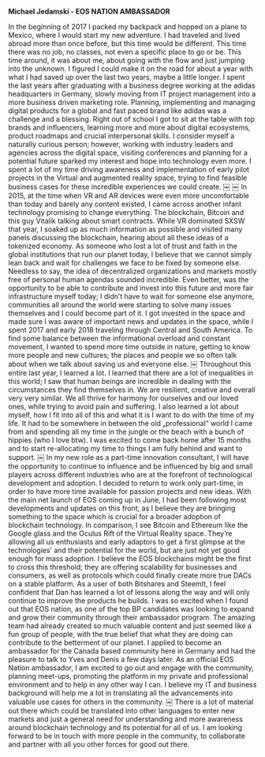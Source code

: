**Michael Jedamski - EOS NATION AMBASSADOR**

In the beginning of 2017 I packed my backpack and hopped on a plane to Mexico, where I would start my new adventure. I had traveled and lived abroad more than once before, but this time would be different. This time there was no job, no classes, not even a specific place to go or be. This time around, it was about me, about going with the flow and just jumping into the unknown. I figured I could make it on the road for about a year with what I had saved up over the last two years, maybe a little longer.   I spent the last years after graduating with a business degree working at the adidas headquarters in Germany, slowly moving from IT project management into a more business driven marketing role. Planning, implementing and managing digital products for a global and fast paced brand like adidas was a challenge and a blessing. Right out of school I got to sit at the table with top brands and influencers, learning more and more about digital ecosystems, product roadmaps and crucial interpersonal skills.   I consider myself a naturally curious person; however, working with industry leaders and agencies across the digital space, visiting conferences and planning for a potential future sparked my interest and hope into technology even more. I spent a lot of my time driving awareness and implementation of early pilot projects in the Virtual and augmented reality space, trying to find feasible business cases for these incredible experiences we could create. ￼ ￼ In 2015, at the time when VR and AR devices were even more uncomfortable than today and barely any content existed, I came across another infant technology promising to change everything. The blockchain, Bitcoin and this guy Vitalik talking about smart contracts. While VR dominated SXSW that year, I soaked up as much information as possible and visited many panels discussing the blockchain, hearing about all these ideas of a tokenized economy.   As someone who lost a lot of trust and faith in the global institutions that run our planet today, I believe that we cannot simply lean back and wait for challenges we face to be fixed by someone else. Needless to say, the idea of decentralized organizations and markets mostly free of personal human agendas sounded incredible.   Even better, was the opportunity to be able to contribute and invest into this future and more fair infrastructure myself today; I didn’t have to wait for someone else anymore, communities all around the world were starting to solve many issues themselves and I could become part of it. I got invested in the space and made sure I was aware of important news and updates in the space, while I spent 2017 and early 2018 traveling through Central and South America.   To find some balance between the informational overload and constant movement, I wanted to spend more time outside in nature, getting to know more people and new cultures; the places and people we so often talk about when we talk about saving us and everyone else. ￼ Throughout this entire last year, I learned a lot. I learned that there are a lot of inequalities in this world; I saw that human beings are incredible in dealing with the circumstances they find themselves in. We are resilient, creative and overall very very similar. We all thrive for harmony for ourselves and our loved ones, while trying to avoid pain and suffering.   I also learned a lot about myself, how I fit into all of this and what it is I want to do with the time of my life. It had to be somewhere in between the old „professional“ world I came from and spending all my time in the jungle or the beach with a bunch of hippies (who I love btw). I was excited to come back home after 15 months and to start re-allocating my time to things I am fully behind and want to support. ￼ In my new role as a part-time innovation consultant, I will have the opportunity to continue to influence and be influenced by big and small players across different industries who are at the forefront of technological development and adoption. I decided to return to work only part-time, in order to have more time available for passion projects and new ideas.   With the main net launch of EOS coming up in June, I had been following most developments and updates on this front, as I believe they are bringing something to the space which is crucial for a broader adoption of blockchain technology. In comparison, I see Bitcoin and Ethereum like the Google glass and the Oculus Rift of the Virtual Reality space. They’re allowing all us enthusiasts and early adaptors to get a first glimpse at the technologies’ and their potential for the world, but are just not yet good enough for mass adoption.   I believe the EOS blockchains might be the first to cross this threshold; they are offering scalability for businesses and consumers, as well as protocols which could finally create more true DACs on a stable platform. As a user of both Bitshares and SteemIt, I feel confident that Dan has learned a lot of lessons along the way and will only continue to improve the products he builds.   I was so excited when I found out that EOS nation, as one of the top BP candidates was looking to expand and grow their community through their ambassador program. The amazing team had already created so much valuable content and just seemed like a fun group of people, with the true belief that what they are doing can contribute to the betterment of our planet. I applied to become an ambassador for the Canada based community here in Germany and had the pleasure to talk to Yves and Denis a few days later.   As an official EOS Nation ambassador, I am excited to go out and engage with the community, planning meet-ups, promoting the platform in my private and professional environment and to help in any other way I can. I believe my IT and business background will help me a lot in translating all the advancements into valuable use cases for others in the community. ￼ There is a lot of material out there which could be translated into other languages to enter new markets and just a general need for understanding and more awareness around blockchain technology and its potential for all of us. I am looking forward to be in touch with more people in the community, to collaborate and partner with all you other forces for good out there.